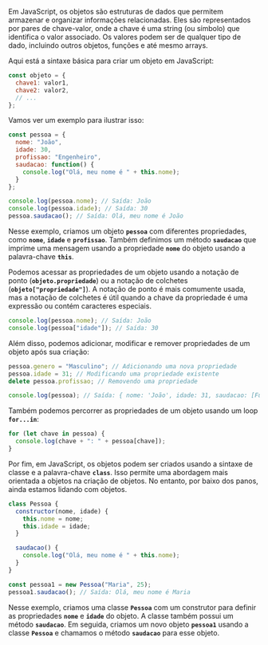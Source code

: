 Em JavaScript, os objetos são estruturas de dados que permitem armazenar e organizar informações relacionadas. Eles são representados por pares de chave-valor, onde a chave é uma string (ou símbolo) que identifica o valor associado. Os valores podem ser de qualquer tipo de dado, incluindo outros objetos, funções e até mesmo arrays.

Aqui está a sintaxe básica para criar um objeto em JavaScript:

```jsx
const objeto = {
  chave1: valor1,
  chave2: valor2,
  // ...
};

```

Vamos ver um exemplo para ilustrar isso:

```jsx
const pessoa = {
  nome: "João",
  idade: 30,
  profissao: "Engenheiro",
  saudacao: function() {
    console.log("Olá, meu nome é " + this.nome);
  }
};

console.log(pessoa.nome); // Saída: João
console.log(pessoa.idade); // Saída: 30
pessoa.saudacao(); // Saída: Olá, meu nome é João

```

Nesse exemplo, criamos um objeto **`pessoa`** com diferentes propriedades, como **`nome`**, **`idade`** e **`profissao`**. Também definimos um método **`saudacao`** que imprime uma mensagem usando a propriedade **`nome`** do objeto usando a palavra-chave **`this`**.

Podemos acessar as propriedades de um objeto usando a notação de ponto (**`objeto.propriedade`**) ou a notação de colchetes (**`objeto["propriedade"]`**). A notação de ponto é mais comumente usada, mas a notação de colchetes é útil quando a chave da propriedade é uma expressão ou contém caracteres especiais.

```jsx
console.log(pessoa.nome); // Saída: João
console.log(pessoa["idade"]); // Saída: 30

```

Além disso, podemos adicionar, modificar e remover propriedades de um objeto após sua criação:

```jsx
pessoa.genero = "Masculino"; // Adicionando uma nova propriedade
pessoa.idade = 31; // Modificando uma propriedade existente
delete pessoa.profissao; // Removendo uma propriedade

console.log(pessoa); // Saída: { nome: 'João', idade: 31, saudacao: [Function: saudacao], genero: 'Masculino' }

```

Também podemos percorrer as propriedades de um objeto usando um loop **`for...in`**:

```jsx
for (let chave in pessoa) {
  console.log(chave + ": " + pessoa[chave]);
}

```

Por fim, em JavaScript, os objetos podem ser criados usando a sintaxe de classe e a palavra-chave **`class`**. Isso permite uma abordagem mais orientada a objetos na criação de objetos. No entanto, por baixo dos panos, ainda estamos lidando com objetos.

```jsx
class Pessoa {
  constructor(nome, idade) {
    this.nome = nome;
    this.idade = idade;
  }

  saudacao() {
    console.log("Olá, meu nome é " + this.nome);
  }
}

const pessoa1 = new Pessoa("Maria", 25);
pessoa1.saudacao(); // Saída: Olá, meu nome é Maria

```

Nesse exemplo, criamos uma classe **`Pessoa`** com um construtor para definir as propriedades **`nome`** e **`idade`** do objeto. A classe também possui um método **`saudacao`**. Em seguida, criamos um novo objeto **`pessoa1`** usando a classe **`Pessoa`** e chamamos o método **`saudacao`** para esse objeto.